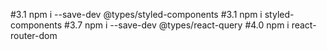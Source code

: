 #3.1 npm i --save-dev @types/styled-components
#3.1 npm i styled-components
#3.7 npm i --save-dev @types/react-query
#4.0 npm i react-router-dom